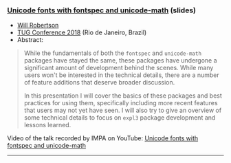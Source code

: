 

### <a href="{{site.baseurl}}/publications/2018-07-22-wspr-TUG-fontspec-unimath-slides.pdf" target="_blank">Unicode fonts with fontspec and unicode-math</a> (slides)

+ [Will Robertson]({{site.baseurl}}/about/team/#will-robertson)
+ [TUG Conference 2018](https://tug.org/tug2018/) (Rio de Janeiro, Brazil)
+ Abstract:

> While the fundamentals of both the `fontspec` and
> `unicode-math` packages
> have stayed the same, these packages have undergone a significant
> amount of development behind the scenes. While many users won't
> be interested in the technical details, there are a number of feature
> additions that deserve broader discussion.
> 
> In this presentation I will cover the basics of these packages and best
> practices for using them, specifically including more recent features
> that users may not yet have seen. I will also try to give an overview of
> some technical details to focus on `expl3` package development and
> lessons learned.

Video of the talk recorded by IMPA on YouTube:  <a href="https://youtu.be/L0MfY6EkiKc" target="_blank">Unicode fonts with fontspec and unicode-math</a> 



***
